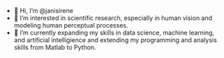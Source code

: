 - 👋 Hi, I’m @janisirene
- 👀 I’m interested in scientific research, especially in human vision and modeling human perceptual processes.
- 🌱 I’m currently expanding my skills in data science, machine learning, and artificial intelligience and extending my programming and analysis skills from Matlab to Python.

<!---
janisirene/janisirene is a ✨ special ✨ repository because its `README.md` (this file) appears on your GitHub profile.
You can click the Preview link to take a look at your changes.
--->
